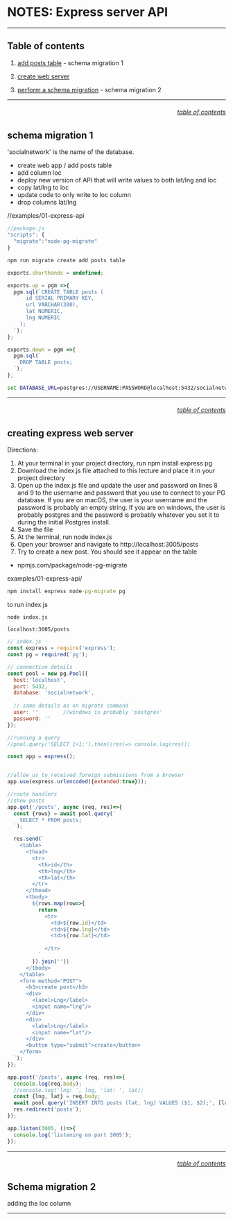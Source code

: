 
# NOTES: Express server API 

---

## Table of contents

1. [add posts table](#schema-migration-1) - schema migration 1

2. [create web server](#creating-express-web-server)
  
3. [perform a schema migration](#schema-migration-2) - schema migration 2
  
---
###### <div style="text-align:right">[table of contents](#table-of-contents)</div>

## schema migration 1
'socialnetwork' is the name of the database.

* create web app / add posts table
* add column loc
* deploy new version of API that will write values to both lat/lng and loc
* copy lat/lng to loc
* update code to only write to loc column
* drop columns lat/lng



//examples/01-express-api
```js
//package.js
"scripts": {
  "migrate":"node-pg-migrate"
}
```

```cmd
npm run migrate create add posts table
```

<!-- inside the migration file we just created -->
```js
exports.shorthands = undefined;

exports.up = pgm =>{
  pgm.sql(`CREATE TABLE posts (
      id SERIAL PRIMARY KEY,
      url VARCHAR(300),
      lat NUMERIC,
      lng NUMERIC
    );
  `);
};

exports.down = pgm =>{
  pgm.sql(`
    DROP TABLE posts;
  `);
};
```

```cmd
set DATABASE_URL=postgres://USERNAME:PASSWORD@localhost:5432/socialnetwork&&npm run migrate up  
```

---
###### <div style="text-align:right">[table of contents](#table-of-contents)</div>

## creating express web server
Directions:

1) At your terminal in your project directory, run npm install express pg
2) Download the index.js file attached to this lecture and place it in your project directory
3) Open up the index.js file and update the user and password on lines 8 and 9 to the username and password that you use to connect to your PG database. If you are on macOS, the user is your username and the password is probably an empty string. If you are on windows, the user is probably postgres and the password is probably whatever you set it to during the initial Postgres install.
4) Save the file
5) At the terminal, run node index.js
6) Open your browser and navigate to http://localhost:3005/posts
7) Try to create a new post. You should see it appear on the table


* npmjs.com/package/node-pg-migrate

examples/01-express-api/

```cmd
npm install express node-pg-migrate pg

```


to run index.js 
```
node index.js
```

```browser
localhost:3005/posts
```

```js 
// index.js
const express = require('express');
const pg = required('pg');

// connection details
const pool = new pg.Pool({
  host:'localhost',
  port: 5432,
  database: 'socialnetwork',
  
  // same details as on migrate command
  user: ''        //windows is probably 'postgres'
  password: '' 
});

//running a query
//pool.query('SELECT 1+1;').then((res)=> console.log(res));

const app = express();


//allow us to received foreign submissions from a browser
app.use(express.urlencoded({extended:true})); 

//route handlers
//show posts
app.get('/posts', async (req, res)=>{
  const {rows} = await pool.query(`
    SELECT * FROM posts;
  `);

  res.send(`
    <table>
      <thead>
        <tr>
          <th>id</th>
          <th>lng</th>
          <th>lat</th>
        </tr>
      </thead>
      <tbody>
        ${rows.map(row=>{
          return `
            <tr>
              <td>${row.id}</td>
              <td>${row.lng}</td>
              <td>${row.lat}</td>
              
            </tr>
          `
        }).join('')}
      </tbody>
    </table>
    <form method="POST">
      <h3>create post</h3>
      <div>
        <label>Lng</label>
        <input name="lng"/>
      </div>
      <div>
        <label>Lng</label>
        <input name="lat"/>
      </div>
      <button type="submit">create</button>
    </form>
  `);
});

app.post('/posts', async (req, res)=>{
  console.log(req.body);
  //console.log('lng: ', lng, 'lat: ', lat);
  const {lng, lat} = req.body;
  await pool.query('INSERT INTO posts (lat, lng) VALUES ($1, $2);', [lat, lng]);
  res.redirect('posts');
});

app.listen(3005, ()=>{
  console.log('listening on port 3005');
});

```

---
###### <div style="text-align:right">[table of contents](#table-of-contents)</div>

## Schema migration 2
adding the loc column


---